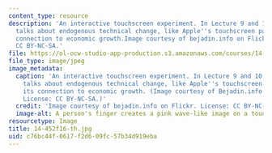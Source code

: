 ```yaml
---
content_type: resource
description: 'An interactive touchscreen experiment. In Lecture 9 and 10, the class
  talks about endogenous technical change, like Apple''s touchscreen patent, and its
  connection to economic growth.Image courtesy of bejadin.info on Flickr. License:
  CC BY-NC-SA.'
file: https://ol-ocw-studio-app-production.s3.amazonaws.com/courses/14-452-economic-growth-fall-2016/c76bc44f0617f2d609fc57b34d919eba_14-452f16-th.jpg
file_type: image/jpeg
image_metadata:
  caption: 'An interactive touchscreen experiment. In Lecture 9 and 10, the class
    talks about endogenous technical change, like Apple''s touchscreen patent, and
    its connection to economic growth. (Image courtesy of Bejadin.info on Flickr.
    License: CC BY-NC-SA.)'
  credit: 'Image courtesy of bejadin.info on Flickr. License: CC BY-NC-SA.'
  image-alt: A person's finger creates a pink wave-like image on a touchscreen.
resourcetype: Image
title: 14-452f16-th.jpg
uid: c76bc44f-0617-f2d6-09fc-57b34d919eba
---
```

